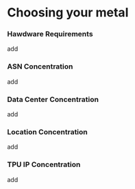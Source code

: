 # Choosing your metal

### Hawdware Requirements

add

### ASN Concentration

add

### Data Center Concentration

add

### Location Concentration

add

### TPU IP Concentration

add
